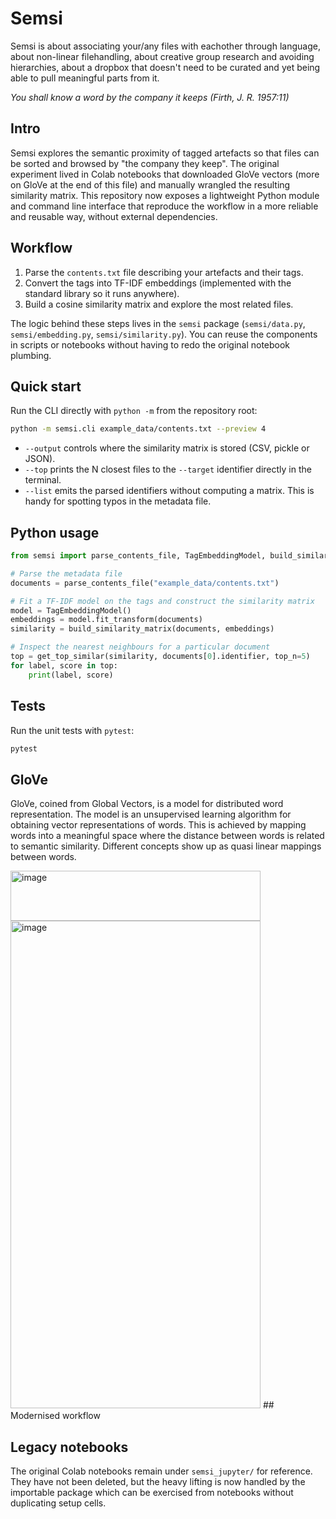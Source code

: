# Semsi

Semsi is about associating your/any files with eachother through language, 
about non-linear filehandling,
about creative group research and avoiding hierarchies,
about a dropbox that doesn't need to be curated 
and yet being able to pull meaningful parts from it.

_You shall know a word by the company it keeps (Firth, J. R. 1957:11)_

## Intro

Semsi explores the semantic proximity of tagged artefacts so that files can be
sorted and browsed by "the company they keep". The original experiment lived in
Colab notebooks that downloaded GloVe vectors (more on GloVe at the end of this 
file) and manually wrangled the resulting similarity matrix. This repository 
now exposes a lightweight Python module and command line interface that reproduce 
the workflow in a more reliable and reusable way, without external dependencies.

## Workflow

1. Parse the `contents.txt` file describing your artefacts and their tags.
2. Convert the tags into TF-IDF embeddings (implemented with the standard
   library so it runs anywhere).
3. Build a cosine similarity matrix and explore the most related files.

The logic behind these steps lives in the `semsi` package (`semsi/data.py`,
`semsi/embedding.py`, `semsi/similarity.py`). You can reuse the components in
scripts or notebooks without having to redo the original notebook plumbing.

## Quick start

Run the CLI directly with `python -m` from the repository root:

```bash
python -m semsi.cli example_data/contents.txt --preview 4
```

* `--output` controls where the similarity matrix is stored (CSV, pickle or
  JSON).
* `--top` prints the N closest files to the `--target` identifier directly in
  the terminal.
* `--list` emits the parsed identifiers without computing a matrix. This is
  handy for spotting typos in the metadata file.

## Python usage

```python
from semsi import parse_contents_file, TagEmbeddingModel, build_similarity_matrix, get_top_similar

# Parse the metadata file
documents = parse_contents_file("example_data/contents.txt")

# Fit a TF-IDF model on the tags and construct the similarity matrix
model = TagEmbeddingModel()
embeddings = model.fit_transform(documents)
similarity = build_similarity_matrix(documents, embeddings)

# Inspect the nearest neighbours for a particular document
top = get_top_similar(similarity, documents[0].identifier, top_n=5)
for label, score in top:
    print(label, score)
```

## Tests

Run the unit tests with `pytest`:

```bash
pytest
```

## GloVe

GloVe, coined from Global Vectors, is a model for distributed word representation. The model is an unsupervised learning algorithm for obtaining vector representations of words. 
This is achieved by mapping words into a meaningful space where the distance between words is related to semantic similarity. Different concepts show up as quasi linear mappings between words.


<img width="400" height="80" alt="image" src="https://github.com/user-attachments/assets/83baceef-ea0e-4605-ac11-3959fbb3e853" />
<img width="400" height="780" alt="image" src="https://github.com/user-attachments/assets/2fe759a9-87c3-477f-96a2-8e3a1878fb37" />
## Modernised workflow

## Legacy notebooks

The original Colab notebooks remain under `semsi_jupyter/` for reference. They
have not been deleted, but the heavy lifting is now handled by the importable
package which can be exercised from notebooks without duplicating setup cells.
